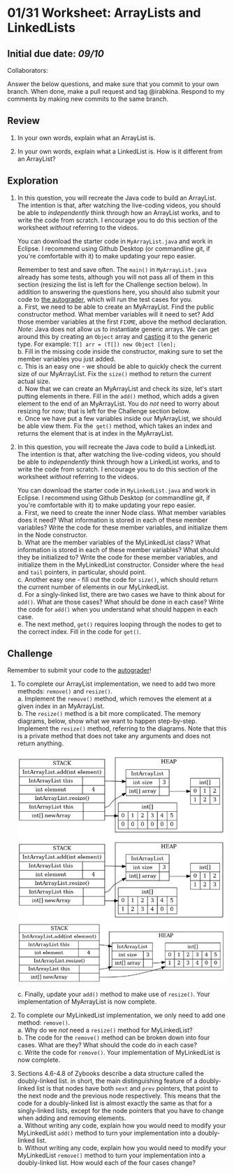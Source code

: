 # 01/31 Worksheet: ArrayLists and LinkedLists
## Initial due date: *09/10*
Collaborators:

Answer the below questions, and make sure that you commit to your own branch.
When done, make a pull request and tag @irabkina.
Respond to my comments by making new commits to the same branch.

## Review
1. In your own words, explain what an ArrayList is. 

2. In your own words, explain what a LinkedList is. How is it different from an ArrayList?

## Exploration

1. In this question, you will recreate the Java code to build an ArrayList. The intention is that, after watching the live-coding videos, you should be able to *independently* think through how an ArrayList works, and to write the code from scratch. I encourage you to do this section of the worksheet *without* referring to the videos.

    You can download the starter code in `MyArrayList.java` and work in Eclipse. I recommend using Github Desktop (or commandline git, if you're comfortable with it) to make updating your repo easier.

    Remember to test and save often. The `main()` in `MyArrayList.java` already has some tests, although you will not pass all of them in this section (resizing the list is left for the Challenge section below). In addition to answering the questions here, you should also submit your code to [the autograder](http://autograder.cc.oxy.edu/), which will run the test cases for you.    
a. First, we need to be able to create an MyArrayList. Find the public constructor method. What member variables will it need to set? Add those member variables at the first `FIXME`, above the method declaration.    
_Note_: Java does not allow us to instantiate generic arrays. We can get around this by creating an `Object` array and [casting](https://www.geeksforgeeks.org/class-type-casting-in-java/) it to the generic type. For example: `T[] arr = (T[]) new Object [len];`  
b. Fill in the missing code inside the constructor, making sure to set the member variables you just added.  
c. This is an easy one - we should be able to quickly check the current size of our MyArrayList. Fix the `size()` method to return the current actual size.  
d. Now that we can create an MyArrayList and check its size, let's start putting elements in there. Fill in the `add()` method, which adds a given element to the end of an MyArrayList. You do *not* need to worry about resizing for now; that is left for the Challenge section below.  
e. Once we have put a few variables inside our MyArrayList, we should be able view them. Fix the` get()` method, which takes an index and returns the element that is at index in the MyArrayList.

2. In this question, you will recreate the Java code to build a LinkedList. The intention is that, after watching the live-coding videos, you should be able to *independently* think through how a LinkedList works, and to write the code from scratch. I encourage you to do this section of the worksheet *without* referring to the videos.

    You can download the starter code in `MyLinkedList.java` and work in Eclipse. I recommend using Github Desktop (or commandline git, if you're comfortable with it) to make updating your repo easier.        
a. First, we need to create the inner Node class. What member variables does it need? What information is stored in each of these member variables? Write the code for these member variables, and initialize them in the Node constructor.  
b. What are the member variables of the MyLinkedList class? What information is stored in each of these member variables? What should they be initialized to? Write the code for these member variables, and initialize them in the MyLinkedList constructor. Consider where the `head` and `tail` pointers, in particular, should point.   
c. Another easy one - fill out the code for `size()`, which should return the current number of elements in our MyLinkedList.  
d. For a singly-linked list, there are two cases we have to think about for `add()`. What are those cases? What should be done in each case? Write the code for `add()` when you understand what should happen in each case.    
e. The next method, `get()` requires looping through the nodes to get to the correct index. Fill in the code for `get()`.  

## Challenge

Remember to submit your code to the [autograder](http://autograder.cc.oxy.edu/)!

1. To complete our ArrayList implementation, we need to add two more methods: `remove()` and `resize()`.    
a. Implement the `remove()` method, which removes the element at a given index in an MyArrayList.  
b. The `resize()` method is a bit more complicated. The memory diagrams, below, show what we want to happen step-by-step. Implement the `resize()` method, referring to the diagrams. Note that this is a private method that does not take any arguments and does not return anything.

    ![Challenge Q2](images/stage-1.png)
    ![Challenge Q2](images/stage-2.png)
    ![Challenge Q2](images/stage-3.png)
  
    c. Finally, update your `add()` method to make use of `resize()`. Your implementation of MyArrayList is now complete.

3. To complete our MyLinkedList implementation, we only need to add one method: `remove()`.    
a. Why do we _not_ need a `resize()` method for MyLinkedList?  
b. The code for the `remove()` method can be broken down into four cases. What are they? What should the code do in each case?  
c. Write the code for `remove()`.  Your implementation of MyLinkedList is now complete.

4. Sections 4.6-4.8 of Zybooks describe a data structure called the doubly-linked list. in short, the main distinguishing feature of a doubly-linked list is that nodes have both `next` and `prev` pointers, that point to the next node and the previous node respectively. This means that the code for a doubly-linked list is almost exactly the same as that for a singly-linked lists, except for the node pointers that you have to change when adding and removing elements.    
a. Without writing any code, explain how you would need to modify your MyLinkedList `add()` method to turn your implementation into a doubly-linked list.  
b. Without writing any code, explain how you would need to modify your MyLinkedList `remove()` method to turn your implementation into a doubly-linked list. How would each of the four cases change?

